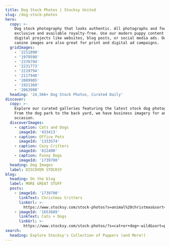 ```yaml
---
title: Dog Stock Photos | Stocksy United
slug: /dog-stock-photos
hero:
  copy: >-
    Dog stock photography that looks authentic. All photographs and footage are
    exclusive and available royalty-free. Use our modern puppy content on your
    digital projects like websites, blog posts, or social media ads. Our stock
    canine images are also great for print and digital ad campaigns.
  gridImages:
    - '2211898'
    - '1979598'
    - '2376794'
    - '2231773'
    - '2219794'
    - '2117948'
    - '2089985'
    - '1921360'
    - '2063998'
  heading: '24,566+ Dog Stock Photos, Curated Daily'
discover:
  copy: >-
    Explore our curated galleries featuring the latest stock dog photography.
    From the dog park to the back yard, we have business imagery for any
    occasion.
  discoverImages:
    - caption: Cats and Dogs
      imageId: '433413'
    - caption: Office Pets
      imageId: '1333574'
    - caption: Cozy Critters
      imageId: '812400'
    - caption: Funny Dogs
      imageId: '1739700'
  heading: Dog Images
  label: DISCOVER STOCKSY
blog:
  heading: On the blog
  label: MORE GREAT STUFF
  posts:
    - imageId: '1739700'
      linkText: Christmas Critters
      linkUrl: >-
        https://www.stocksy.com/stock-photos?s=animal%20christmas&sort=popular&t=christmas%20critters
    - imageId: '1653689'
      linkText: Cats + Dogs
      linkUrl: >-
        https://www.stocksy.com/stock-photos/?s=cat+or+dog+-wild&sort=popular&t=cats+and+dogs
search:
  heading: Explore Stocksy's Collection of Puppers (and More!)
---
```


